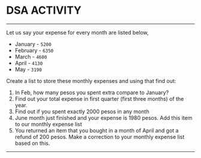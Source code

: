 # DSA ACTIVITY
----------------------------------

Let us say your expense for every month are listed below,

- January - `5200`
- February - `6350`
- March - `4600`
- April - `4130`
- May - `3190`

Create a list to store these monthly expenses and using that find out:
1. In Feb, how many pesos you spent extra compare to January?
2. Find out your total expense in first quarter (first three months) of the year.
3. Find out if you spent exactly 2000 pesos in any month
4. June month just finished and your expense is 1980 pesos. Add this item to our monthly expense list
5. You returned an item that you bought in a month of April and got a refund of 200 pesos. Make a correction to your monthly expense list based on this.

----------------------------------
